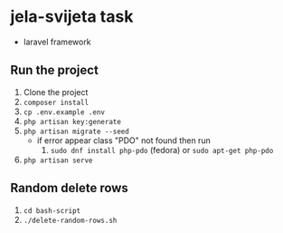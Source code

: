 # jela-svijeta task

-   laravel framework

## Run the project

1. Clone the project
2. `composer install`
3. `cp .env.example .env`
4. `php artisan key:generate`
5. `php artisan migrate --seed`
    - if error appear class "PDO" not found then run
        1. `sudo dnf install php-pdo` (fedora) or `sudo apt-get php-pdo`
6. `php artisan serve`

## Random delete rows

1. `cd bash-script`
2. `./delete-random-rows.sh`
